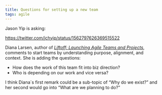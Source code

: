 ```yaml
---
title: Questions for setting up a new team
tags: agile
---
```

Jason Yip is asking:

https://twitter.com/jchyip/status/1562797626369515522

Diana Larsen, author of [<cite>Liftoff: Launching Agile Teams and Projects</cite>](https://agileweekly.com/interviews/episode-36-liftoff-with-ainsley-nies.html), comments to start teams by understanding purpose, alignment, and context. She is adding the questions:

- How does the work of this team fit into biz direction?
- Who is depending on our work and vice versa?

I think Diana´s first remark could be a sub-topic of <q>Why do we exist?</q> and her second would go into <q>What are we planning to do?</q>

